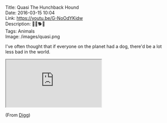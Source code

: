 Title: Quasi The Hunchback Hound  
Date: 2016-03-15 10:04  
Link: https://youtu.be/G-NoOdYKidw  
Description: 🐶🐺🐕🌭  
Tags: Animals  
Image: /images/quasi.png  

I've often thought that if everyone on the planet had a dog, there'd be a lot less bad in the world.

<iframe class="radius" src="https://www.youtube.com/embed/G-NoOdYKidw" allowfullscreen></iframe>

(From [Digg][1])

[1]: http://digg.com/video/quasimodo-dog "Source post on Digg"